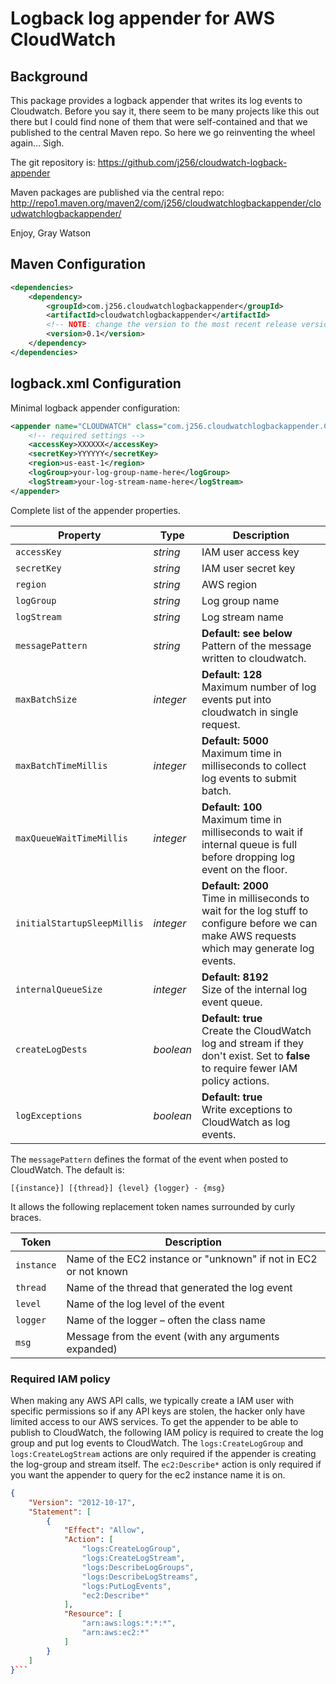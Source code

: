 # Logback log appender for AWS CloudWatch

## Background

This package provides a logback appender that writes its log events to Cloudwatch.  Before you say it,
there seem to be many projects like this out there but I could find none of them that were
self-contained and that we published to the central Maven repo.  So here we go reinventing the wheel
again...  Sigh.

The git repository is:
	https://github.com/j256/cloudwatch-logback-appender

Maven packages are published via the central repo: <br />
	http://repo1.maven.org/maven2/com/j256/cloudwatchlogbackappender/cloudwatchlogbackappender/

Enjoy,
Gray Watson

## Maven Configuration

``` xml
<dependencies>
	<dependency>
		<groupId>com.j256.cloudwatchlogbackappender</groupId>
		<artifactId>cloudwatchlogbackappender</artifactId>
		<!-- NOTE: change the version to the most recent release version from the repo -->
		<version>0.1</version>
	</dependency>
</dependencies>
```

## logback.xml Configuration

Minimal logback appender configuration:

``` xml
<appender name="CLOUDWATCH" class="com.j256.cloudwatchlogbackappender.CloudWatchAppender">
	<!-- required settings -->
	<accessKey>XXXXXX</accessKey>
	<secretKey>YYYYYY</secretKey>
	<region>us-east-1</region>
	<logGroup>your-log-group-name-here</logGroup>
	<logStream>your-log-stream-name-here</logStream>
</appender>
```

Complete list of the appender properties.

| Property | Type | Description |
| -------- | ---- | ----------- |
| `accessKey` | *string* | IAM user access key |
| `secretKey` | *string* | IAM user secret key |
| `region` | *string* | AWS region |
| `logGroup` | *string* | Log group name |
| `logStream` | *string* | Log stream name |
| `messagePattern` | *string* | **Default: see below**<br/> Pattern of the message written to cloudwatch. |
| `maxBatchSize` | *integer* | **Default: 128**<br/>Maximum number of log events put into cloudwatch in single request. |
| `maxBatchTimeMillis` | *integer* | **Default: 5000**<br/>Maximum time in milliseconds to collect log events to submit batch. |
| `maxQueueWaitTimeMillis` | *integer* | **Default: 100**<br/>Maximum time in milliseconds to wait if internal queue is full before dropping log event on the floor. |
| `initialStartupSleepMillis` | *integer* | **Default: 2000**<br/>Time in milliseconds to wait for the log stuff to configure before we can make AWS requests which may generate log events. |
| `internalQueueSize` | *integer* | **Default: 8192**<br/>Size of the internal log event queue. |
| `createLogDests` | *boolean* | **Default: true**<br/>Create the CloudWatch log and stream if they don't exist.  Set to **false** to require fewer IAM policy actions. |
| `logExceptions` | *boolean* | **Default: true**<br/>Write exceptions to CloudWatch as log events. |

The ```messagePattern``` defines the format of the event when posted to CloudWatch.  The default is:

``` text
[{instance}] [{thread}] {level} {logger} - {msg}
```

It allows the following replacement token names surrounded by curly braces.  

| Token | Description |
| -------- | ----------- |
| `instance` | Name of the EC2 instance or "unknown" if not in EC2 or not known |
| `thread` | Name of the thread that generated the log event |
| `level` | Name of the log level of the event |
| `logger` | Name of the logger – often the class name |
| `msg` | Message from the event (with any arguments expanded) |

### Required IAM policy

When making any AWS API calls, we typically create a IAM user with specific permissions so if any API keys are stolen,
the hacker only have limited access to our AWS services.  To get the appender to be able to publish to CloudWatch,
the following IAM policy is required to create the log group and put log events to CloudWatch.  The
```logs:CreateLogGroup``` and ```logs:CreateLogStream``` actions are only required if the appender is creating the
log-group and stream itself.  The ```ec2:Describe*``` action is only required if you want the appender to query for the
ec2 instance name it is on.

```json
{
    "Version": "2012-10-17",
    "Statement": [
        {
            "Effect": "Allow",
            "Action": [
                "logs:CreateLogGroup",
                "logs:CreateLogStream",
                "logs:DescribeLogGroups",
                "logs:DescribeLogStreams",
                "logs:PutLogEvents",
                "ec2:Describe*"
            ],
            "Resource": [
                "arn:aws:logs:*:*:*",
                "arn:aws:ec2:*"
            ]
        }
    ]
}```
